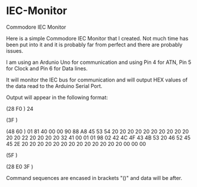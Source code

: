 # IEC-Monitor
Commodore IEC Monitor

Here is a simple Commodore IEC Monitor that I created. Not much time has been put into it and it is probably far from perfect and there are probably issues.

I am using an Ardunio Uno for communication and using Pin 4 for ATN, Pin 5 for Clock and Pin 6 for Data lines.

It will monitor the IEC bus for communication and will output HEX values of the data read to the Arduino Serial Port.

Output will appear in the following format:

(28 F0 ) 24 

(3F ) 

(48 60 ) 01 81 40 00 00 90 88 A8 45 53 54 20 20 20 20 20 20 20 20 20 20 20 20 22 20 20 20 20 32 41 00 01 01 98 02 42 4C 4F 43 4B 53 20 46 52 45 45 2E 20 20 20 20 20 20 20 20 20 20 20 20 20 00 00 00 

(5F ) 

(28 E0 3F ) 


Command sequences are encased in brackets "()" and data will be after.

